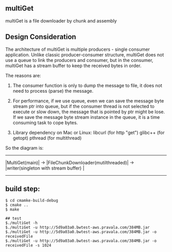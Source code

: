 ## multiGet
multiGet is a file downloader by chunk and assembly

## Design Consideration
The architecture of multiGet is multiple producers - single consumer application.
Unlike classic producer-consumer structure, multiGet does not use a queue to link
the producers and consumer, but in the consumer, multiGet has a stream buffer to
keep the received bytes in order.

The reasons are:
1. The consumer function is only to dump the message to file, it
   does not need to process (parse) the message.

2. For performance, if we use queue, even we can save the message byte stream
   ptr into queue, but if the consumer thread is not selected to execute or slow down,
   the message that is pointed by ptr might be lose. If we save the message byte stream instance
   in the queue, it is a time consuming task to cope bytes.

3. Library dependency on Mac or Linux:
       libcurl (for http "get")
       glibc++ (for getopt)
       pthread (for multithread)


So the diagram is:


---------------      -----------------------------------     -------------------------------------
|MultiGet(main)| -> |FileChunkDownloader(mutilthreaded)| -> |writer(singleton with stream buffer) |
---------------      -----------------------------------     -------------------------------------


## build step:

```
$ cd cmamke-build-debug
$ cmake ..
$ make

## test
$./multiGet -h
$./multiGet -u http://5d9a03a0.bwtest-aws.pravala.com/384MB.jar
$./multiGet -u http://5d9a03a0.bwtest-aws.pravala.com/384MB.jar -o receivedFile
$./multiGet -u http://5d9a03a0.bwtest-aws.pravala.com/384MB.jar -o receivedFile -s 1024

```
